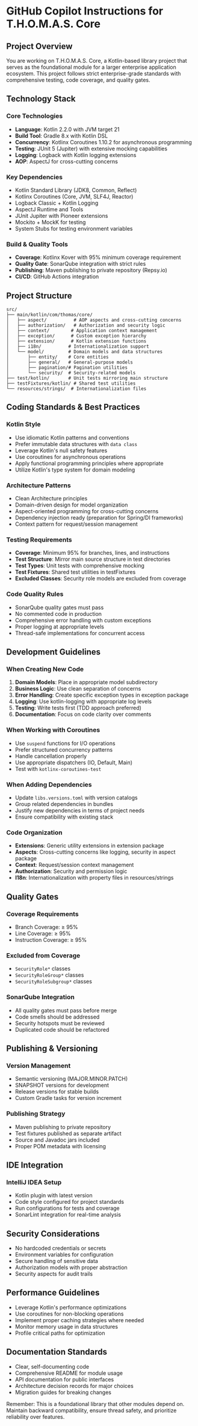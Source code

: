 # GitHub Copilot Instructions for T.H.O.M.A.S. Core

## Project Overview

You are working on T.H.O.M.A.S. Core, a Kotlin-based library project that serves as the foundational module for a larger enterprise application ecosystem. This project follows strict enterprise-grade standards with comprehensive testing, code coverage, and quality gates.

## Technology Stack

### Core Technologies
- **Language**: Kotlin 2.2.0 with JVM target 21
- **Build Tool**: Gradle 8.x with Kotlin DSL
- **Concurrency**: Kotlinx Coroutines 1.10.2 for asynchronous programming
- **Testing**: JUnit 5 (Jupiter) with extensive mocking capabilities
- **Logging**: Logback with Kotlin logging extensions
- **AOP**: AspectJ for cross-cutting concerns

### Key Dependencies
- Kotlin Standard Library (JDK8, Common, Reflect)
- Kotlinx Coroutines (Core, JVM, SLF4J, Reactor)
- Logback Classic + Kotlin Logging
- AspectJ Runtime and Tools
- JUnit Jupiter with Pioneer extensions
- Mockito + MockK for testing
- System Stubs for testing environment variables

### Build & Quality Tools
- **Coverage**: Kotlinx Kover with 95% minimum coverage requirement
- **Quality Gate**: SonarQube integration with strict rules
- **Publishing**: Maven publishing to private repository (Repsy.io)
- **CI/CD**: GitHub Actions integration

## Project Structure

```
src/
├── main/kotlin/com/thomas/core/
│   ├── aspect/          # AOP aspects and cross-cutting concerns
│   ├── authorization/   # Authorization and security logic
│   ├── context/        # Application context management
│   ├── exception/      # Custom exception hierarchy
│   ├── extension/      # Kotlin extension functions
│   ├── i18n/          # Internationalization support
│   └── model/         # Domain models and data structures
│       ├── entity/    # Core entities
│       ├── general/   # General-purpose models
│       ├── pagination/# Pagination utilities
│       └── security/  # Security-related models
├── test/kotlin/       # Unit tests mirroring main structure
├── testFixtures/kotlin/ # Shared test utilities
└── resources/strings/  # Internationalization files
```

## Coding Standards & Best Practices

### Kotlin Style
- Use idiomatic Kotlin patterns and conventions
- Prefer immutable data structures with `data class`
- Leverage Kotlin's null safety features
- Use coroutines for asynchronous operations
- Apply functional programming principles where appropriate
- Utilize Kotlin's type system for domain modeling

### Architecture Patterns
- Clean Architecture principles
- Domain-driven design for model organization
- Aspect-oriented programming for cross-cutting concerns
- Dependency injection ready (preparation for Spring/DI frameworks)
- Context pattern for request/session management

### Testing Requirements
- **Coverage**: Minimum 95% for branches, lines, and instructions
- **Test Structure**: Mirror main source structure in test directories
- **Test Types**: Unit tests with comprehensive mocking
- **Test Fixtures**: Shared test utilities in testFixtures
- **Excluded Classes**: Security role models are excluded from coverage

### Code Quality Rules
- SonarQube quality gates must pass
- No commented code in production
- Comprehensive error handling with custom exceptions
- Proper logging at appropriate levels
- Thread-safe implementations for concurrent access

## Development Guidelines

### When Creating New Code
1. **Domain Models**: Place in appropriate model subdirectory
2. **Business Logic**: Use clean separation of concerns
3. **Error Handling**: Create specific exception types in exception package
4. **Logging**: Use kotlin-logging with appropriate log levels
5. **Testing**: Write tests first (TDD approach preferred)
6. **Documentation**: Focus on code clarity over comments

### When Working with Coroutines
- Use `suspend` functions for I/O operations
- Prefer structured concurrency patterns
- Handle cancellation properly
- Use appropriate dispatchers (IO, Default, Main)
- Test with `kotlinx-coroutines-test`

### When Adding Dependencies
- Update `libs.versions.toml` with version catalogs
- Group related dependencies in bundles
- Justify new dependencies in terms of project needs
- Ensure compatibility with existing stack

### Code Organization
- **Extensions**: Generic utility extensions in extension package
- **Aspects**: Cross-cutting concerns like logging, security in aspect package
- **Context**: Request/session context management
- **Authorization**: Security and permission logic
- **I18n**: Internationalization with property files in resources/strings

## Quality Gates

### Coverage Requirements
- Branch Coverage: ≥ 95%
- Line Coverage: ≥ 95%
- Instruction Coverage: ≥ 95%

### Excluded from Coverage
- `SecurityRole*` classes
- `SecurityRoleGroup*` classes  
- `SecurityRoleSubgroup*` classes

### SonarQube Integration
- All quality gates must pass before merge
- Code smells should be addressed
- Security hotspots must be reviewed
- Duplicated code should be refactored

## Publishing & Versioning

### Version Management
- Semantic versioning (MAJOR.MINOR.PATCH)
- SNAPSHOT versions for development
- Release versions for stable builds
- Custom Gradle tasks for version increment

### Publishing Strategy
- Maven publishing to private repository
- Test fixtures published as separate artifact
- Source and Javadoc jars included
- Proper POM metadata with licensing

## IDE Integration

### IntelliJ IDEA Setup
- Kotlin plugin with latest version
- Code style configured for project standards
- Run configurations for tests and coverage
- SonarLint integration for real-time analysis

## Security Considerations

- No hardcoded credentials or secrets
- Environment variables for configuration
- Secure handling of sensitive data
- Authorization models with proper abstraction
- Security aspects for audit trails

## Performance Guidelines

- Leverage Kotlin's performance optimizations
- Use coroutines for non-blocking operations
- Implement proper caching strategies where needed
- Monitor memory usage in data structures
- Profile critical paths for optimization

## Documentation Standards

- Clear, self-documenting code
- Comprehensive README for module usage
- API documentation for public interfaces
- Architecture decision records for major choices
- Migration guides for breaking changes

Remember: This is a foundational library that other modules depend on. Maintain backward compatibility, ensure thread safety, and prioritize reliability over features.
